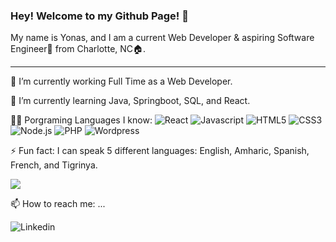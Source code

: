 ### Hey! Welcome to my Github Page! 👋

My name is Yonas, and I am a current Web Developer & aspiring Software Engineer🤞 from Charlotte, NC🏠.

-----

🔭 I’m currently working Full Time as a Web Developer.

🌱 I’m currently learning Java, Springboot, SQL, and React.

👨‍💻 Porgraming Languages I know:
<img alt="React" src="https://img.shields.io/badge/React-61DAFB?logo=react&logoColor=white&style=for-the-badge" />
<img alt="Javascript" src="https://img.shields.io/badge/JavaScript-F7DF1E?logo=javascript&logoColor=black&style=for-the-badge" />
<img alt="HTML5" src="https://img.shields.io/badge/html-E34F26?logo=html5&logoColor=black&style=for-the-badge" />
<img alt="CSS3" src="https://img.shields.io/badge/css3-1572B6?logo=css3&logoColor=black&style=for-the-badge" />
<img alt="Node.js" src="https://img.shields.io/badge/node.js-339933?logo=node.js&logoColor=black&style=for-the-badge" />
<img alt="PHP" src="https://img.shields.io/badge/PHP-777BB4?logo=PHP&logoColor=black&style=for-the-badge" />
<img alt="Wordpress" src="https://img.shields.io/badge/Wordpress-21759B?logo=Wordpress&logoColor=black&style=for-the-badge" />
  
⚡ Fun fact: I can speak 5 different languages: English, Amharic, Spanish, French, and Tigrinya.

<img src="[(https://github-readme-stats.vercel.app/api/top-langs/?username=ybyonas1&layout=compact)]" />

📫 How to reach me: ...

<img alt="Linkedin" src="https://img.shields.io/badge/Linkedin-0A66C2?logo=Linkedins&logoColor=black&style=for-the-badge" href="https://www.linkedin.com/in/ybyonas1/" />

<!--
**Ybyonas1/ybyonas1** is a ✨ _special_ ✨ repository because its `README.md` (this file) appears on your GitHub profile.

Here are some ideas to get you started:

- 🔭 I’m currently working Full Time as a Web Developer.
- 🌱 I’m currently learning Java, Springboot, SQL, and React.
- 👯 I’m looking to collaborate on ...
- 🤔 I’m looking for help with ...
- 💬 Ask me about ...
- 📫 How to reach me: ...
- 😄 Pronouns: ...
- ⚡ Fun fact: I can speak 5 different languages: English, Amharic, Spanish, French, and Tigrinya 
-->

